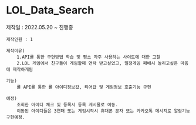 # LOL_Data_Search

  제작일 : 2022.05.20 ~ 진행중
  
	제작인원 : 1
	
	제작이유)
		1.API를 통한 구현방법 학습 및 평소 자주 사용하는 사이트에 대한 고찰
		2.LOL 게임에서 친구들이 게임할때 연락 받고싶었고, 일정게임 패배시 놀리고싶은 마음에 제작하게됨
	
	기능)
		롤 API를 통한 롤 아이디정보값, 티어값 및 게임정보 호출기능 구현

	예정)
		조회한 아이디 체크 및 등록시 등록 게시물로 이동.
		이동된 아이디들은 3연패 또는 게임시작시 휴대폰 문자 또는 카카오톡 메시지로 알람기능 구현예정.
